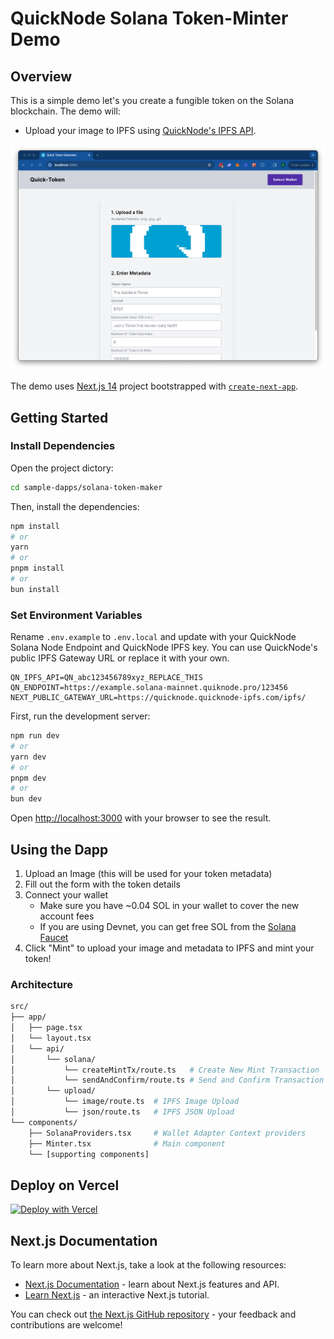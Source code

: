 # QuickNode Solana Token-Minter Demo

## Overview
This is a simple demo let's you create a fungible token on the Solana blockchain. The demo will:
- Upload your image to IPFS using [QuickNode's IPFS API](https://www.quicknode.com/ipfs).

![Preview](public/preview.png)

The demo uses [Next.js 14](https://nextjs.org/) project bootstrapped with [`create-next-app`](https://github.com/vercel/next.js/tree/canary/packages/create-next-app).


## Getting Started

### Install Dependencies

Open the project dictory: 

```bash
cd sample-dapps/solana-token-maker
```
Then, install the dependencies:

```bash
npm install
# or
yarn
# or
pnpm install
# or
bun install
```

### Set Environment Variables

Rename `.env.example` to `.env.local` and update with your QuickNode Solana Node Endpoint and QuickNode IPFS key. You can use QuickNode's public IPFS Gateway URL or replace it with your own.

```env
QN_IPFS_API=QN_abc123456789xyz_REPLACE_THIS
QN_ENDPOINT=https://example.solana-mainnet.quiknode.pro/123456
NEXT_PUBLIC_GATEWAY_URL=https://quicknode.quicknode-ipfs.com/ipfs/
```

First, run the development server:

```bash
npm run dev
# or
yarn dev
# or
pnpm dev
# or
bun dev
```

Open [http://localhost:3000](http://localhost:3000) with your browser to see the result.

## Using the Dapp

1. Upload an Image (this will be used for your token metadata)
2. Fill out the form with the token details
3. Connect your wallet
    - Make sure you have ~0.04 SOL in your wallet to cover the new account fees
    - If you are using Devnet, you can get free SOL from the [Solana Faucet](https://faucet.quicknode.com/)
4. Click "Mint" to upload your image and metadata to IPFS and mint your token!

### Architecture

```bash
src/
├── app/
│   ├── page.tsx
│   └── layout.tsx
│   └── api/
│       └── solana/
│           └── createMintTx/route.ts   # Create New Mint Transaction   
│           └── sendAndConfirm/route.ts # Send and Confirm Transaction
│       └── upload/
│           └── image/route.ts  # IPFS Image Upload
│           └── json/route.ts   # IPFS JSON Upload
└── components/
    ├── SolanaProviders.tsx     # Wallet Adapter Context providers
    ├── Minter.tsx              # Main component
    └── [supporting components]
```

## Deploy on Vercel

[![Deploy with Vercel](https://vercel.com/button)](https://vercel.com/new/clone?repository-url=https%3A%2F%2Fgithub.com%2Fquiknode-labs%2Fqn-guide-examples%2Ftree%2Fmain%2Fsample-dapps%2Fsolana-token-maker&env=QN_IPFS_API,QN_ENDPOINT,NEXT_PUBLIC_GATEWAY_URL&envDescription=Requires%20QuickNode%20Endpoint%20and%20QN%20IPFS%20API%20Key&envLink=https%3A%2F%2Fdashboard.quicknode.com%2Fendpoints&project-name=quicknode-token-minter&repository-name=quicknode-token-minter&redirect-url=https%3A%2F%2Fdashboard.quicknode.com%2Fendpoints&demo-image=https%3A%2F%2Fgithub.com%2Fquiknode-labs%2Fqn-guide-examples%2Ftree%2Fmain%2Fsample-dapps%2Fsolana-token-maker%2Fpublic%2Fpreview.png)

## Next.js Documentation

To learn more about Next.js, take a look at the following resources:

- [Next.js Documentation](https://nextjs.org/docs) - learn about Next.js features and API.
- [Learn Next.js](https://nextjs.org/learn) - an interactive Next.js tutorial.

You can check out [the Next.js GitHub repository](https://github.com/vercel/next.js/) - your feedback and contributions are welcome!

